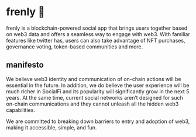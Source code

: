 # frenly 👀
frenly is a blockchain-powered social app that brings users together based on web3 data and offers a seamless way to engage with web3. With familiar features like twitter has, users can also take advantage of NFT purchases, governance voting, token-based communities and more.
## manifesto
We believe web3 identity and communication of on-chain actions will be essential in the future. In addition, we do believe the user experience will be much richer in SocialFi and its popularity will significantly grow in the next 5 years. At the same time, current social networks aren’t designed for such on-chain communications and they cannot unleash all the hidden web3 capabilities.

We are committed to breaking down barriers to entry and adoption of web3, making it accessible, simple, and fun.
